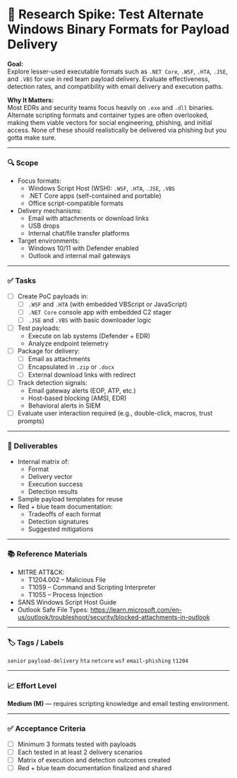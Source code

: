 
# 🧪 Research Spike: Test Alternate Windows Binary Formats for Payload Delivery

**Goal:**  
Explore lesser-used executable formats such as `.NET Core`, `.WSF`, `.HTA`, `.JSE`, and `.VBS` for use in red team payload delivery. Evaluate effectiveness, detection rates, and compatibility with email delivery and execution paths.  

**Why It Matters:**  
Most EDRs and security teams focus heavily on `.exe` and `.dll` binaries. Alternate scripting formats and container types are often overlooked, making them viable vectors for social engineering, phishing, and initial access. None of these should realistically be delivered via phishing but you gotta make sure.

---

### 🔍 Scope
- Focus formats:
  - Windows Script Host (WSH): `.WSF`, `.HTA`, `.JSE`, `.VBS`
  - .NET Core apps (self-contained and portable)
  - Office script-compatible formats
- Delivery mechanisms:
  - Email with attachments or download links
  - USB drops
  - Internal chat/file transfer platforms
- Target environments:
  - Windows 10/11 with Defender enabled
  - Outlook and internal mail gateways

---

### ✅ Tasks
- [ ] Create PoC payloads in:
  - [ ] `.WSF` and `.HTA` (with embedded VBScript or JavaScript)
  - [ ] `.NET Core` console app with embedded C2 stager
  - [ ] `.JSE` and `.VBS` with basic downloader logic
- [ ] Test payloads:
  - Execute on lab systems (Defender + EDR)
  - Analyze endpoint telemetry
- [ ] Package for delivery:
  - [ ] Email as attachments
  - [ ] Encapsulated in `.zip` or `.docx`
  - [ ] External download links with redirect
- [ ] Track detection signals:
  - Email gateway alerts (EOP, ATP, etc.)
  - Host-based blocking (AMSI, EDR)
  - Behavioral alerts in SIEM
- [ ] Evaluate user interaction required (e.g., double-click, macros, trust prompts)

---

### 🎯 Deliverables
- Internal matrix of:
  - Format
  - Delivery vector
  - Execution success
  - Detection results
- Sample payload templates for reuse
- Red + blue team documentation:
  - Tradeoffs of each format
  - Detection signatures
  - Suggested mitigations

---

### 📚 Reference Materials
- MITRE ATT&CK:
  - T1204.002 – Malicious File
  - T1059 – Command and Scripting Interpreter
  - T1055 – Process Injection
- SANS Windows Script Host Guide
- Outlook Safe File Types: https://learn.microsoft.com/en-us/outlook/troubleshoot/security/blocked-attachments-in-outlook

---

### 🏷️ Tags / Labels
`senior` `payload-delivery` `hta` `netcore` `wsf` `email-phishing` `t1204`

---

### 📈 Effort Level
**Medium (M)** — requires scripting knowledge and email testing environment.

---

### ✅ Acceptance Criteria
- [ ] Minimum 3 formats tested with payloads
- [ ] Each tested in at least 2 delivery scenarios
- [ ] Matrix of execution and detection outcomes created
- [ ] Red + blue team documentation finalized and shared
